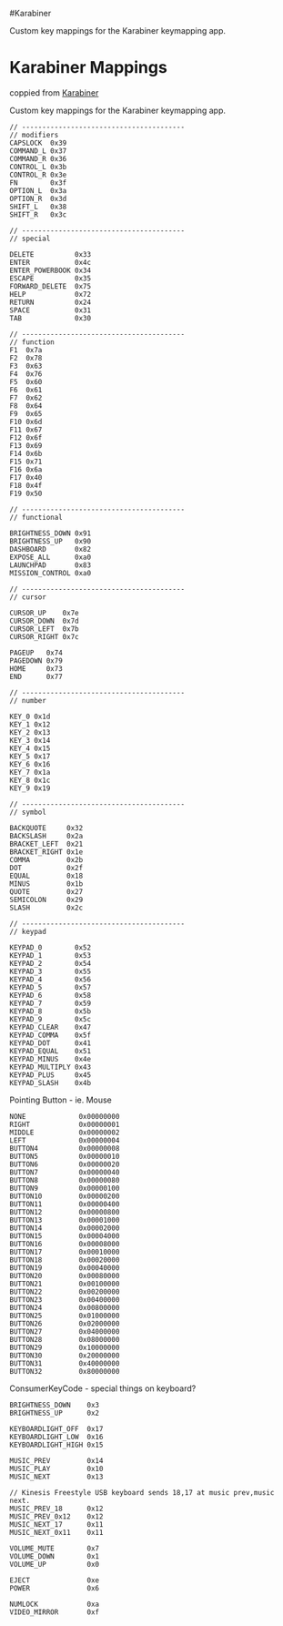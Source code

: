 #Karabiner

Custom key mappings for the Karabiner keymapping app.

# Karabiner Mappings
coppied from [Karabiner](https://github.com/tekezo/Karabiner/)

Custom key mappings for the Karabiner keymapping app.

	// ----------------------------------------
	// modifiers
	CAPSLOCK  0x39
	COMMAND_L 0x37
	COMMAND_R 0x36
	CONTROL_L 0x3b
	CONTROL_R 0x3e
	FN        0x3f
	OPTION_L  0x3a
	OPTION_R  0x3d
	SHIFT_L   0x38
	SHIFT_R   0x3c

	// ----------------------------------------
	// special
	
	DELETE          0x33
	ENTER           0x4c
	ENTER_POWERBOOK 0x34
	ESCAPE          0x35
	FORWARD_DELETE  0x75
	HELP            0x72
	RETURN          0x24
	SPACE           0x31
	TAB             0x30
	
	// ----------------------------------------
	// function
	F1  0x7a
	F2  0x78
	F3  0x63
	F4  0x76
	F5  0x60
	F6  0x61
	F7  0x62
	F8  0x64
	F9  0x65
	F10 0x6d
	F11 0x67
	F12 0x6f
	F13 0x69
	F14 0x6b
	F15 0x71
	F16 0x6a
	F17 0x40
	F18 0x4f
	F19 0x50
	
	// ----------------------------------------
	// functional
	
	BRIGHTNESS_DOWN 0x91
	BRIGHTNESS_UP   0x90
	DASHBOARD       0x82
	EXPOSE_ALL      0xa0
	LAUNCHPAD       0x83
	MISSION_CONTROL 0xa0
	
	// ----------------------------------------
	// cursor
	
	CURSOR_UP    0x7e
	CURSOR_DOWN  0x7d
	CURSOR_LEFT  0x7b
	CURSOR_RIGHT 0x7c
	
	PAGEUP   0x74
	PAGEDOWN 0x79
	HOME     0x73
	END      0x77
	
	// ----------------------------------------
	// number
	
	KEY_0 0x1d
	KEY_1 0x12
	KEY_2 0x13
	KEY_3 0x14
	KEY_4 0x15
	KEY_5 0x17
	KEY_6 0x16
	KEY_7 0x1a
	KEY_8 0x1c
	KEY_9 0x19
	
	// ----------------------------------------
	// symbol
	
	BACKQUOTE     0x32
	BACKSLASH     0x2a
	BRACKET_LEFT  0x21
	BRACKET_RIGHT 0x1e
	COMMA         0x2b
	DOT           0x2f
	EQUAL         0x18
	MINUS         0x1b
	QUOTE         0x27
	SEMICOLON     0x29
	SLASH         0x2c
	
	// ----------------------------------------
	// keypad
	
	KEYPAD_0        0x52
	KEYPAD_1        0x53
	KEYPAD_2        0x54
	KEYPAD_3        0x55
	KEYPAD_4        0x56
	KEYPAD_5        0x57
	KEYPAD_6        0x58
	KEYPAD_7        0x59
	KEYPAD_8        0x5b
	KEYPAD_9        0x5c
	KEYPAD_CLEAR    0x47
	KEYPAD_COMMA    0x5f
	KEYPAD_DOT      0x41
	KEYPAD_EQUAL    0x51
	KEYPAD_MINUS    0x4e
	KEYPAD_MULTIPLY 0x43
	KEYPAD_PLUS     0x45
	KEYPAD_SLASH    0x4b
	

Pointing Button - ie. Mouse
	
	NONE             0x00000000
	RIGHT            0x00000001
	MIDDLE           0x00000002
	LEFT             0x00000004
	BUTTON4          0x00000008
	BUTTON5          0x00000010
	BUTTON6          0x00000020
	BUTTON7          0x00000040
	BUTTON8          0x00000080
	BUTTON9          0x00000100
	BUTTON10         0x00000200
	BUTTON11         0x00000400
	BUTTON12         0x00000800
	BUTTON13         0x00001000
	BUTTON14         0x00002000
	BUTTON15         0x00004000
	BUTTON16         0x00008000
	BUTTON17         0x00010000
	BUTTON18         0x00020000
	BUTTON19         0x00040000
	BUTTON20         0x00080000
	BUTTON21         0x00100000
	BUTTON22         0x00200000
	BUTTON23         0x00400000
	BUTTON24         0x00800000
	BUTTON25         0x01000000
	BUTTON26         0x02000000
	BUTTON27         0x04000000
	BUTTON28         0x08000000
	BUTTON29         0x10000000
	BUTTON30         0x20000000
	BUTTON31         0x40000000
	BUTTON32         0x80000000
	
ConsumerKeyCode - special things on keyboard?
	
	BRIGHTNESS_DOWN    0x3
	BRIGHTNESS_UP      0x2
	
	KEYBOARDLIGHT_OFF  0x17
	KEYBOARDLIGHT_LOW  0x16
	KEYBOARDLIGHT_HIGH 0x15
	
	MUSIC_PREV         0x14
	MUSIC_PLAY         0x10
	MUSIC_NEXT         0x13
	
	// Kinesis Freestyle USB keyboard sends 18,17 at music prev,music next.
	MUSIC_PREV_18      0x12
	MUSIC_PREV_0x12    0x12
	MUSIC_NEXT_17      0x11
	MUSIC_NEXT_0x11    0x11
	
	VOLUME_MUTE        0x7
	VOLUME_DOWN        0x1
	VOLUME_UP          0x0
	
	EJECT              0xe
	POWER              0x6
	
	NUMLOCK            0xa
	VIDEO_MIRROR       0xf

